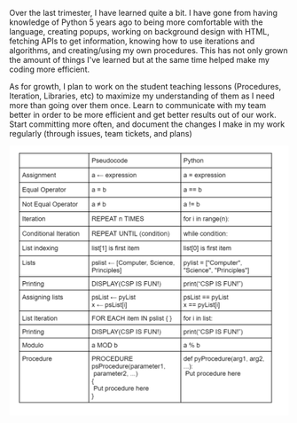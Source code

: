 
Over the last trimester, I have learned quite a bit. I have gone from having knowledge of Python 5 years ago to being more comfortable with the language, creating popups, working on background design with HTML, fetching APIs to get information, knowing how to use iterations and algorithms, and creating/using my own procedures. This has not only grown the amount of things I've learned but at the same time helped make my coding more efficient. 

As for growth, I plan to work on the student teaching lessons (Procedures, Iteration, Libraries, etc) to maximize my understanding of them as I need more than going over them once. 
Learn to communicate with my team better in order to be more efficient and get better results out of our work. 
Start committing more often, and document the changes I make in my work regularly (through issues, team tickets, and plans)	


![About Me](images/image.png)